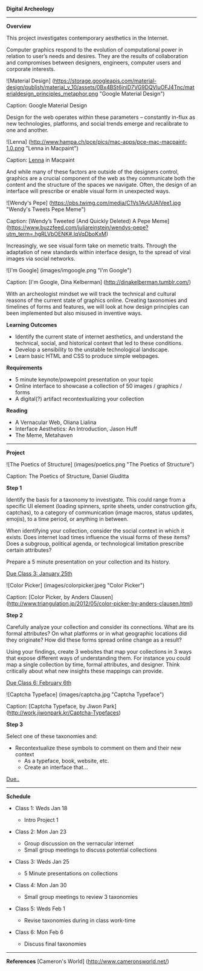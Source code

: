 **Digital Archeology**

---

**Overview**

This project investigates contemporary aesthetics in the Internet.

Computer graphics respond to the evolution of computational power in relation to user’s needs and desires. They are the results of collaboration and compromises between designers, engineers, computer users and corporate interests.



![Material Design] (https://storage.googleapis.com/material-design/publish/material_v_10/assets/0Bx4BSt6jniD7VG9DQVluOFJ4Tnc/materialdesign_principles_metaphor.png "Google Material Design")

Caption: Google Material Design


Design for the web operates within these parameters – constantly in-flux as new technologies, platforms, and social trends emerge and recalibrate to one and another.



![Lenna] (http://www.hampa.ch/pce/pics/mac-apps/pce-mac-macpaint-1.0.png "Lenna in Macpaint")

Caption: [Lenna](https://en.wikipedia.org/wiki/Lenna) in Macpaint


And while many of these factors are outside of the designers control, graphics are a crucial component of the web as they communicate both the content and the structure of the spaces we navigate. Often, the design of an interface will prescribe or enable visual form in unexpected ways.



![Wendy's Pepe] (https://pbs.twimg.com/media/C1Vs1AvUUAIVee1.jpg "Wendy's Tweets Pepe Meme")

Caption: [Wendy’s Tweeted (And Quickly Deleted) A Pepe Meme] (https://www.buzzfeed.com/juliareinstein/wendys-pepe?utm_term=.hgRLVbOENK#.lqVqDboKxM)


Increasingly, we see visual form take on memetic traits. Through the adaptation of new standards within interface design, to the spread of viral images via social networks.


![I'm Google] (images/imgoogle.png "I'm Google")

Caption: [I'm Google, Dina Kelberman] (http://dinakelberman.tumblr.com/)


With an archeologist mindset we will track the technical and cultural reasons of the current state of graphics online. Creating taxonomies and timelines of forms and features, we will look at how design principles can been implemented but also misused in inventive ways. 


**Learning Outcomes**
* Identify the current state of internet aesthetics, and understand the technical, social, and historical context that led to these conditions.
* Develop a sensibility to the unstable technological landscape.
* Learn basic HTML and CSS to produce simple webpages.

**Requirements**
* 5 minute keynote/powepoint presentation on your topic
* Online interface to showcase a collection of 50 images / graphics / forms
* A digital(?) artifact recontextualizing your collection

**Reading**
* A Vernacular Web, Oliana Lialina   
* Interface Aesthetics: An Introduction, Jason Huff
* The Meme, Metahaven


---

**Project**


![The Poetics of Structure] (images/poetics.png "The Poetics of Structure")

Caption: The Poetics of Structure, Daniel Giuditta 

**Step 1**

Identify the basis for a taxonomy to investigate. This could range from a specific UI element (loading spinners, sprite sheets, under construction gifs, captchas), to a category of communication (image macros, status updates, emojis), to a time period, or anything in between.

When identifying your collection, consider the social context in which it exists. Does internet load times influence the visual forms of these items? Does a subgroup, political agenda, or technological limitation prescribe certain attributes?

Prepare a 5 minute presentation on your collection and its history.

[Due Class 3: January 25th](../calendar/week2.md)


![Color Picker] (images/colorpicker.jpeg "Color Picker")

Caption: [Color Picker, by Anders Clausen] (http://www.triangulation.jp/2012/05/color-picker-by-anders-clausen.html)

**Step 2**

Carefully analyze your collection and consider its connections. What are its formal attributes? On what platforms or in what geographic locations did they originate? How did these forms spread online change as a result?

Using your findings, create 3 websites that map your collections in 3 ways that expose different ways of understanding them. For instance you could map a single collection by time, formal attributes, and designer. Think critically about what new insights these mappings can provide. 

[Due Class 6: February 6th](../calendar/week2.md)


![Captcha Typeface] (images/captcha.jpg "Captcha Typeface")

Caption: [Captcha Typeface, by Jiwon Park] (http://work.jiwonpark.kr/Captcha-Typefaces)

**Step 3**

Select one of these taxonomies and:
* Recontextualize these symbols to comment on them and their new context
    * As a typeface, book, website, etc.
    * Create an interface that...

[Due..](../calendar/week2.md)

---

**Schedule**

* Class 1: Weds Jan 18
    * Intro Project 1

* Class 2: Mon Jan 23
    * Group discussion on the vernacular internet 
    * Small group meetings to discuss potential collections

* Class 3: Weds Jan 25
    * 5 Minute presentations on collections

* Class 4: Mon Jan 30
    * Small group meetings to review 3 taxonomies

* Class 5: Weds Feb 1
    * Revise taxonomies during in class work-time

* Class 6: Mon Feb 6
    * Discuss final taxonomies


---

**References**
[Cameron's World] (http://www.cameronsworld.net/)


